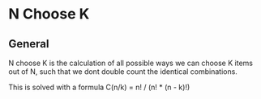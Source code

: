 # N Choose K
## General
N choose K is the calculation of all possible ways we can choose K items out of N, such that we dont
double count the identical combinations.

This is solved with a formula C(n/k) = n! / (n! * (n - k)!)